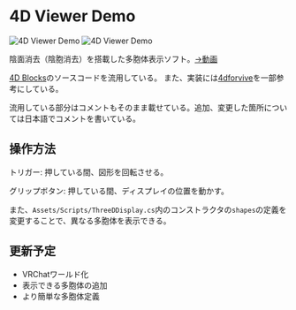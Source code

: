 # 4D Viewer Demo

![4D Viewer Demo](https://gyazo.com/84cf5137b8543312921756f57a6d8cb2.jpg)
![4D Viewer Demo](https://gyazo.com/bd58350e133aae05051f0b068b47e402.jpg)

陰面消去（陰胞消去）を搭載した多胞体表示ソフト。[→動画](https://www.dropbox.com/s/pkbq28rvxaob5k6/2019-02-26-2326-06_Clip.mp4?dl=0)

[4D Blocks](http://www.urticator.net/blocks/v6/index.html)のソースコードを流用している。
また、実装には[4dforvive](https://github.com/leo92613/4dforvive)を一部参考にしている。

流用している部分はコメントもそのまま載せている。追加、変更した箇所については日本語でコメントを書いている。

## 操作方法
トリガー: 押している間、図形を回転させる。

グリップボタン: 押している間、ディスプレイの位置を動かす。

また、`Assets/Scripts/ThreeDDisplay.cs`内のコンストラクタの`shapes`の定義を変更することで、異なる多胞体を表示できる。

## 更新予定
- VRChatワールド化
- 表示できる多胞体の追加
- より簡単な多胞体定義

